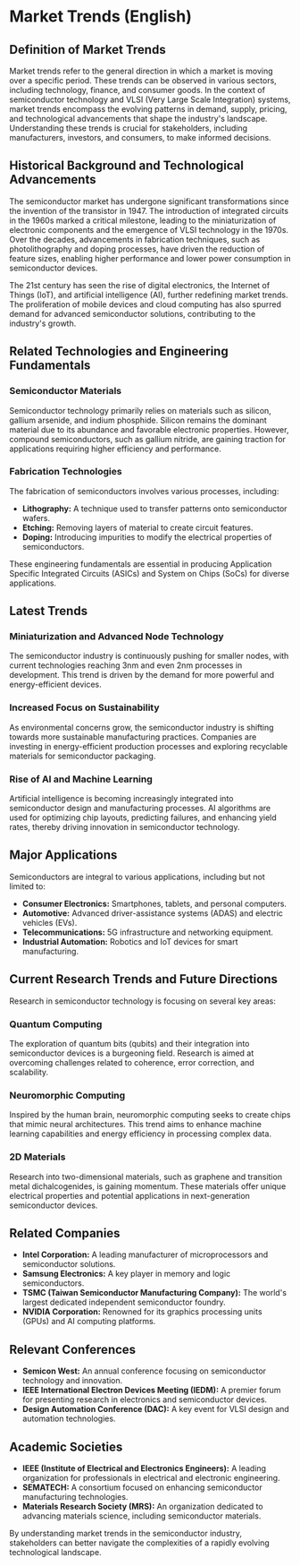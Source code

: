 # Market Trends (English)

## Definition of Market Trends

Market trends refer to the general direction in which a market is moving over a specific period. These trends can be observed in various sectors, including technology, finance, and consumer goods. In the context of semiconductor technology and VLSI (Very Large Scale Integration) systems, market trends encompass the evolving patterns in demand, supply, pricing, and technological advancements that shape the industry's landscape. Understanding these trends is crucial for stakeholders, including manufacturers, investors, and consumers, to make informed decisions.

## Historical Background and Technological Advancements

The semiconductor market has undergone significant transformations since the invention of the transistor in 1947. The introduction of integrated circuits in the 1960s marked a critical milestone, leading to the miniaturization of electronic components and the emergence of VLSI technology in the 1970s. Over the decades, advancements in fabrication techniques, such as photolithography and doping processes, have driven the reduction of feature sizes, enabling higher performance and lower power consumption in semiconductor devices.

The 21st century has seen the rise of digital electronics, the Internet of Things (IoT), and artificial intelligence (AI), further redefining market trends. The proliferation of mobile devices and cloud computing has also spurred demand for advanced semiconductor solutions, contributing to the industry's growth.

## Related Technologies and Engineering Fundamentals

### Semiconductor Materials

Semiconductor technology primarily relies on materials such as silicon, gallium arsenide, and indium phosphide. Silicon remains the dominant material due to its abundance and favorable electronic properties. However, compound semiconductors, such as gallium nitride, are gaining traction for applications requiring higher efficiency and performance.

### Fabrication Technologies

The fabrication of semiconductors involves various processes, including:

- **Lithography:** A technique used to transfer patterns onto semiconductor wafers.
- **Etching:** Removing layers of material to create circuit features.
- **Doping:** Introducing impurities to modify the electrical properties of semiconductors.

These engineering fundamentals are essential in producing Application Specific Integrated Circuits (ASICs) and System on Chips (SoCs) for diverse applications.

## Latest Trends

### Miniaturization and Advanced Node Technology

The semiconductor industry is continuously pushing for smaller nodes, with current technologies reaching 3nm and even 2nm processes in development. This trend is driven by the demand for more powerful and energy-efficient devices.

### Increased Focus on Sustainability

As environmental concerns grow, the semiconductor industry is shifting towards more sustainable manufacturing practices. Companies are investing in energy-efficient production processes and exploring recyclable materials for semiconductor packaging.

### Rise of AI and Machine Learning

Artificial intelligence is becoming increasingly integrated into semiconductor design and manufacturing processes. AI algorithms are used for optimizing chip layouts, predicting failures, and enhancing yield rates, thereby driving innovation in semiconductor technology.

## Major Applications

Semiconductors are integral to various applications, including but not limited to:

- **Consumer Electronics:** Smartphones, tablets, and personal computers.
- **Automotive:** Advanced driver-assistance systems (ADAS) and electric vehicles (EVs).
- **Telecommunications:** 5G infrastructure and networking equipment.
- **Industrial Automation:** Robotics and IoT devices for smart manufacturing.

## Current Research Trends and Future Directions

Research in semiconductor technology is focusing on several key areas:

### Quantum Computing

The exploration of quantum bits (qubits) and their integration into semiconductor devices is a burgeoning field. Research is aimed at overcoming challenges related to coherence, error correction, and scalability.

### Neuromorphic Computing

Inspired by the human brain, neuromorphic computing seeks to create chips that mimic neural architectures. This trend aims to enhance machine learning capabilities and energy efficiency in processing complex data.

### 2D Materials

Research into two-dimensional materials, such as graphene and transition metal dichalcogenides, is gaining momentum. These materials offer unique electrical properties and potential applications in next-generation semiconductor devices.

## Related Companies

- **Intel Corporation:** A leading manufacturer of microprocessors and semiconductor solutions.
- **Samsung Electronics:** A key player in memory and logic semiconductors.
- **TSMC (Taiwan Semiconductor Manufacturing Company):** The world's largest dedicated independent semiconductor foundry.
- **NVIDIA Corporation:** Renowned for its graphics processing units (GPUs) and AI computing platforms.

## Relevant Conferences

- **Semicon West:** An annual conference focusing on semiconductor technology and innovation.
- **IEEE International Electron Devices Meeting (IEDM):** A premier forum for presenting research in electronics and semiconductor devices.
- **Design Automation Conference (DAC):** A key event for VLSI design and automation technologies.

## Academic Societies

- **IEEE (Institute of Electrical and Electronics Engineers):** A leading organization for professionals in electrical and electronic engineering.
- **SEMATECH:** A consortium focused on enhancing semiconductor manufacturing technologies.
- **Materials Research Society (MRS):** An organization dedicated to advancing materials science, including semiconductor materials.

By understanding market trends in the semiconductor industry, stakeholders can better navigate the complexities of a rapidly evolving technological landscape.